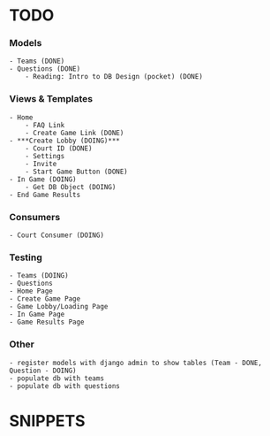 # TODO

### Models
    - Teams (DONE)
    - Questions (DONE)
        - Reading: Intro to DB Design (pocket) (DONE)

### Views & Templates
    - Home
        - FAQ Link
        - Create Game Link (DONE)
    - ***Create Lobby (DOING)***
        - Court ID (DONE)
        - Settings
        - Invite 
        - Start Game Button (DONE)
    - In Game (DOING)
        - Get DB Object (DOING)
    - End Game Results

### Consumers
    - Court Consumer (DOING)

### Testing
    - Teams (DOING)
    - Questions
    - Home Page
    - Create Game Page
    - Game Lobby/Loading Page
    - In Game Page
    - Game Results Page

### Other
    - register models with django admin to show tables (Team - DONE, Question - DOING)
    - populate db with teams 
    - populate db with questions

# SNIPPETS
<!-- from court.models import Team -->